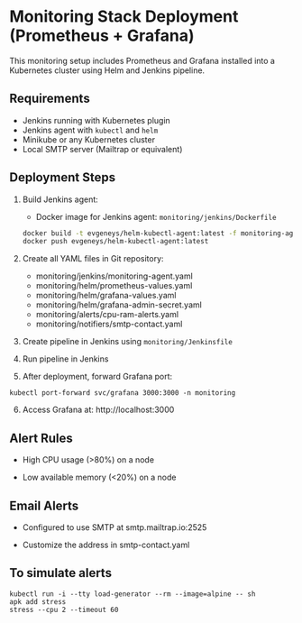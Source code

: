 # Monitoring Stack Deployment (Prometheus + Grafana)

This monitoring setup includes Prometheus and Grafana installed into a Kubernetes cluster using Helm and Jenkins pipeline.

## Requirements

- Jenkins running with Kubernetes plugin
- Jenkins agent with `kubectl` and `helm`
- Minikube or any Kubernetes cluster
- Local SMTP server (Mailtrap or equivalent)

## Deployment Steps

1. Build Jenkins agent:

    - Docker image for Jenkins agent: `monitoring/jenkins/Dockerfile`

   ```bash
   docker build -t evgeneys/helm-kubectl-agent:latest -f monitoring-agent.Dockerfile .
   docker push evgeneys/helm-kubectl-agent:latest
   ```

2. Create all YAML files in Git repository: 
    - monitoring/jenkins/monitoring-agent.yaml
    - monitoring/helm/prometheus-values.yaml
    - monitoring/helm/grafana-values.yaml
    - monitoring/helm/grafana-admin-secret.yaml
    - monitoring/alerts/cpu-ram-alerts.yaml
    - monitoring/notifiers/smtp-contact.yaml

3. Create pipeline in Jenkins using `monitoring/Jenkinsfile`
4. Run pipeline in Jenkins
5. After deployment, forward Grafana port:
```
kubectl port-forward svc/grafana 3000:3000 -n monitoring
```
6. Access Grafana at: http://localhost:3000

## Alert Rules

- High CPU usage (>80%) on a node

- Low available memory (<20%) on a node


## Email Alerts

- Configured to use SMTP at smtp.mailtrap.io:2525

- Customize the address in smtp-contact.yaml


## To simulate alerts

```
kubectl run -i --tty load-generator --rm --image=alpine -- sh
apk add stress
stress --cpu 2 --timeout 60
```

